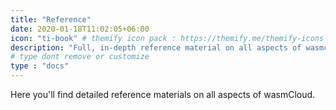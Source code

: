 ```yaml
---
title: "Reference"
date: 2020-01-18T11:02:05+06:00
icon: "ti-book" # themify icon pack : https://themify.me/themify-icons
description: "Full, in-depth reference material on all aspects of wasmcloud."
# type dont remove or customize
type : "docs"
---
```


Here you'll find detailed reference materials on all aspects of wasmCloud. 